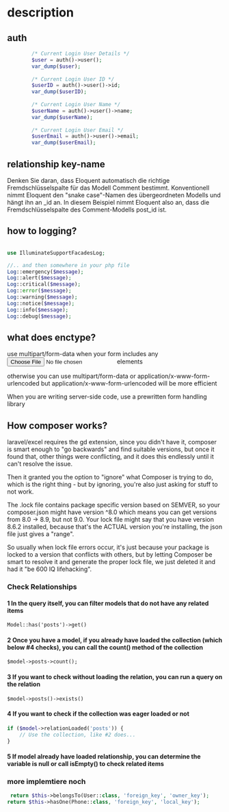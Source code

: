 # description

## auth

```php
        /* Current Login User Details */
        $user = auth()->user();
        var_dump($user);
     
        /* Current Login User ID */
        $userID = auth()->user()->id; 
        var_dump($userID);
      
        /* Current Login User Name */
        $userName = auth()->user()->name; 
        var_dump($userName);
         
        /* Current Login User Email */
        $userEmail = auth()->user()->email; 
        var_dump($userEmail);
```

## relationship key-name

Denken Sie daran, dass Eloquent automatisch die richtige Fremdschlüsselspalte für das Modell Comment bestimmt. Konventionell nimmt Eloquent den "snake case"-Namen des übergeordneten Modells und hängt ihn an _id an. In diesem Beispiel nimmt Eloquent also an, dass die Fremdschlüsselspalte des Comment-Modells post_id ist.

## how to logging?

```php

use IlluminateSupportFacadesLog;

//.. and then somewhere in your php file
Log::emergency($message);
Log::alert($message);
Log::critical($message);
Log::error($message);
Log::warning($message);
Log::notice($message);
Log::info($message);
Log::debug($message);
```

## what does enctype?

use multipart/form-data when your form includes any <input type="file"> elements

otherwise you can use multipart/form-data or application/x-www-form-urlencoded but application/x-www-form-urlencoded will be more efficient

When you are writing server-side code, use a prewritten form handling library

## How composer works?

laravel/excel requires the gd extension, since you didn't have it, composer is smart enough to "go backwards" and find suitable versions, but once it found that, other things were conflicting, and it does this endlessly until it can't resolve the issue.

Then it granted you the option to "ignore" what Composer is trying to do, which is the right thing - but by ignoring, you're also just asking for stuff to not work.

The .lock file contains package specific version based on SEMVER, so your composer.json might have version ^8.0 which means you can get versions from 8.0 -> 8.9, but not 9.0.
Your lock file might say that you have version 8.6.2 installed, because that's the ACTUAL version you're installing, the json file just gives a "range".

So usually when lock file errors occur, it's just because your package is locked to a version that conflicts with others, but by letting Composer be smart to resolve it and generate the proper lock file, we just deleted it and had it "be 600 IQ lifehacking".

### Check Relationships

#### 1 In the query itself, you can filter models that do not have any related items

```code
Model::has('posts')->get()
```

#### 2 Once you have a model, if you already have loaded the collection (which below #4 checks), you can call the count() method of the collection

```code
$model->posts->count();
```

#### 3 If you want to check without loading the relation, you can run a query on the relation

```code
$model->posts()->exists()
```

#### 4 If you want to check if the collection was eager loaded or not

```php
if ($model->relationLoaded('posts')) {
    // Use the collection, like #2 does...
}
```

#### 5 If model already have loaded relationship, you can determine the variable is null or call isEmpty() to check related items

### more implemtiere noch

```php
 return $this->belongsTo(User::class, 'foreign_key', 'owner_key');
return $this->hasOne(Phone::class, 'foreign_key', 'local_key');
```
